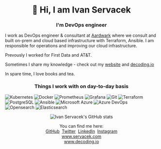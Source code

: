<p align="center">
  <h1 align="center"> 👋 Hi, I am Ivan Servacek</h2>
  <h3 align="center">I'm DevOps engineer</h3>
</p>

I work as DevOps engineer & consultant at [Aardwark](https://www.aardwark.com/) where we consult and built on-prem and cloud based infrastructure with Terraform, Ansible. I am responsible for operations and improving our cloud infrastructure.

Prevously I worked for First Data and AT&T.

Sometimes I share my knowledge - check out my [website](https://www.servacek.com/) and [decoding.io](https://decoding.io)

In spare time, I love books and tea. 

<h3 align="center">Things I work with on day-to-day basis</h3>
<p>
  <img alt="Kubernetes" src="https://img.shields.io/badge/-Kubernetes-326CE5?style=for-the-badge&logo=kubernetes&logoColor=white" />
  <img alt="Docker" src="https://img.shields.io/badge/-Docker-2496ED?style=for-the-badge&logo=docker&logoColor=white" />
  <img alt="Prometheus" src="https://img.shields.io/badge/-Prometheus-E6522C?style=for-the-badge&logo=prometheus&logoColor=white" />
  <img alt="Grafana" src="https://img.shields.io/badge/-Grafana-F46800?style=for-the-badge&logo=Grafana&logoColor=white" />
  <img alt="Git" src="https://img.shields.io/badge/-Git-F05032?style=for-the-badge&logo=Git&logoColor=white" />
  <img alt="Terraform" src="https://img.shields.io/badge/-Terraform-7B42BC?style=for-the-badge&logo=Terraform&logoColor=white" />
  <img alt="PostgreSQL" src="https://img.shields.io/badge/-PostgreSQL-4169E1?style=for-the-badge&logo=PostgreSQL&logoColor=white" />
  <img alt="Ansible" src="https://img.shields.io/badge/-Ansible-EE0000?style=for-the-badge&logo=Ansible&logoColor=white" />
  <img alt="Microsoft Azure" src="https://img.shields.io/badge/-Azure-0078D4?style=for-the-badge&logo=MicrosoftAzure&logoColor=white" />
  <img alt="Azure DevOps" src="https://img.shields.io/badge/-AzureDevOps-0078D7?style=for-the-badge&logo=AzureDevOps&logoColor=white" />
  <img alt="Opensearch" src="https://img.shields.io/badge/-Opensearch-005EB8?style=for-the-badge&logo=Opensearch&logoColor=white" />
  <img alt="Elasticsearch" src="https://img.shields.io/badge/-Elasticsearch-005571?style=for-the-badge&logo=Elasticsearch&logoColor=white" />
</p>


<p align="center">
  <img src="https://github-readme-stats.vercel.app/api?username=ivanservacek&count_private=true&show_icons=true" alt="Ivan Servacek's GitHub stats">
  <p align="center">
    You can find me here:<br />
    <a href="https://github.com/ivanservacek">GitHub</a>&nbsp;
    <a href="https://twitter.com/ivanservacek">Twitter</a>&nbsp;
    <a href="https://www.linkedin.com/in/ivanservacek">LinkedIn</a>&nbsp;
    <a href="https://instagram.com/ivanservacek">Instagram</a><br />
    <a href="https://www.servacek.com">www.servacek.com</a><br />
     <a href="https://www.decoding.io">www.decoding.io</a>
  </p>
</p>


<!---
ivanservacek/ivanservacek is a ✨ special ✨ repository because its `README.md` (this file) appears on your GitHub profile.
You can click the Preview link to take a look at your changes.
--->
